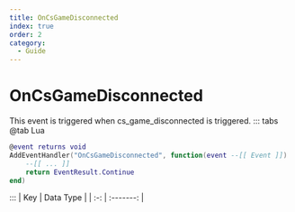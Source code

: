 ```yaml
---
title: OnCsGameDisconnected
index: true
order: 2
category:
  - Guide
---
```


# OnCsGameDisconnected
This event is triggered when cs_game_disconnected is triggered.
::: tabs
@tab Lua
```lua
@event returns void
AddEventHandler("OnCsGameDisconnected", function(event --[[ Event ]])
    --[[ ... ]]
    return EventResult.Continue
end)
```

:::
| Key | Data Type |
| :-: | :-------: |